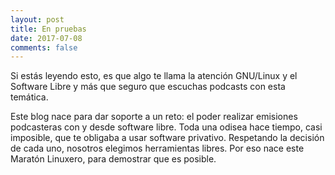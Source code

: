 ```yaml
---
layout: post
title: En pruebas
date: 2017-07-08
comments: false
---
```

Si estás leyendo esto, es que algo te llama la atención GNU/Linux y el Software Libre y más que seguro que escuchas podcasts con esta temática. 

Este blog nace para dar soporte a un reto: el poder realizar emisiones podcasteras con y desde software libre. Toda una odisea hace tiempo, casi imposible, que te obligaba a usar software privativo. Respetando la decisión de cada uno, nosotros elegimos herramientas libres. Por eso nace este Maratón Linuxero, para demostrar que es posible.
